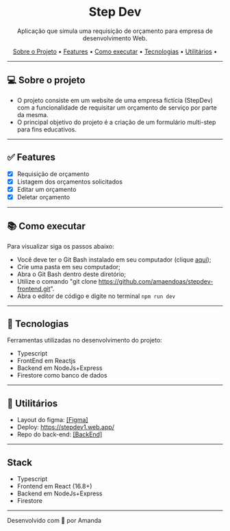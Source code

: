 <h1 align="center">Step Dev</h1>

<p align="center">Aplicação que simula uma requisição de orçamento para empresa de desenvolvimento Web. </p>

<p align="center">
  <a href="#computer-sobre-o-projeto">Sobre o Projeto</a> •
  <a href="#white_check_mark-features">Features</a> •
  <a href="#books-como-executar">Como executar</a> •
  <a href="#hammer-tecnologias">Tecnologias</a> •
  <a href="#hammer-utilitários">Utilitários</a> •
</p>

---

## :computer: Sobre o projeto

- O projeto consiste em um website de uma empresa fictícia (StepDev) com a funcionalidade de requisitar um orçamento de serviço por parte da mesma.
- O principal objetivo do projeto é a criação de um formulário multi-step para fins educativos.

---

## :white_check_mark: Features
- [x] Requisição de orçamento
- [x] Listagem dos orçamentos solicitados
- [x] Editar um orçamento
- [x] Deletar orçamento

---

## :books: Como executar

Para visualizar siga os passos abaixo: 
- Você deve ter o Git Bash instalado em seu computador (clique <a href="https://git-scm.com/download/win">aqui</a>);
- Crie uma pasta em seu computador;
- Abra o Git Bash dentro deste diretório;
- Utilize o comando "git clone https://github.com/amaendoas/stepdev-frontend.git".
- Abra o editor de código e digite no terminal `npm run dev`

---

## :hammer: Tecnologias

Ferramentas utilizadas no desenvolvimento do projeto:

- Typescript
- FrontEnd em Reactjs
- Backend em NodeJs+Express
- Firestore como banco de dados

---

## :hammer: Utilitários

- Layout do figma: <a href="https://www.figma.com/file/nFsXb6KCEg1UlO1Hq3AEKn/Step-Dev?node-id=1%3A5" >[Figma]</a> 
- Deploy: https://stepdev1.web.app/
- Repo do back-end: <a href="https://github.com/amaendoas/stepdev-backend"> [BackEnd]</a>

---

## Stack
- Typescript
- Frontend em React (16.8+)
- Backend em NodeJs+Express
- Firestore

---
Desenvolvido com 💜 por Amanda
